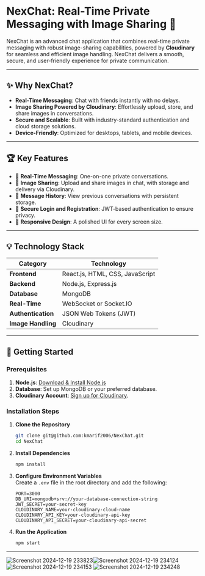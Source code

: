 # **NexChat: Real-Time Private Messaging with Image Sharing** 🚀

NexChat is an advanced chat application that combines real-time private messaging with robust image-sharing capabilities, powered by **Cloudinary** for seamless and efficient image handling. NexChat delivers a smooth, secure, and user-friendly experience for private communication.

---

## **✨ Why NexChat?**
- **Real-Time Messaging**: Chat with friends instantly with no delays.  
- **Image Sharing Powered by Cloudinary**: Effortlessly upload, store, and share images in conversations.  
- **Secure and Scalable**: Built with industry-standard authentication and cloud storage solutions.  
- **Device-Friendly**: Optimized for desktops, tablets, and mobile devices.

---

## **🏆 Key Features**
- 🔹 **Real-Time Messaging**: One-on-one private conversations.  
- 🔹 **Image Sharing**: Upload and share images in chat, with storage and delivery via Cloudinary.  
- 🔹 **Message History**: View previous conversations with persistent storage.  
- 🔹 **Secure Login and Registration**: JWT-based authentication to ensure privacy.  
- 🔹 **Responsive Design**: A polished UI for every screen size.

---

## **💡 Technology Stack**
| **Category**     | **Technology**                |  
|-------------------|-------------------------------|  
| **Frontend**      | React.js, HTML, CSS, JavaScript |  
| **Backend**       | Node.js, Express.js          |  
| **Database**      | MongoDB                      |  
| **Real-Time**     | WebSocket or Socket.IO       |  
| **Authentication**| JSON Web Tokens (JWT)        |  
| **Image Handling**| Cloudinary                   |  

---

## **🚀 Getting Started**

### **Prerequisites**
1. **Node.js**: [Download & Install Node.js](https://nodejs.org)  
2. **Database**: Set up MongoDB or your preferred database.  
3. **Cloudinary Account**: [Sign up for Cloudinary](https://cloudinary.com).

### **Installation Steps**
1. **Clone the Repository**  
   ```bash  
   git clone git@github.com:kmarif2006/NexChat.git  
   cd NexChat  
   ```  

2. **Install Dependencies**  
   ```bash  
   npm install  
   ```  

3. **Configure Environment Variables**  
   Create a `.env` file in the root directory and add the following:  
   ```env  
   PORT=3000  
   DB_URI=mongodb+srv://your-database-connection-string  
   JWT_SECRET=your-secret-key  
   CLOUDINARY_NAME=your-cloudinary-cloud-name  
   CLOUDINARY_API_KEY=your-cloudinary-api-key  
   CLOUDINARY_API_SECRET=your-cloudinary-api-secret  
   ```  

4. **Run the Application**  
   ```bash  
   npm start  
   ```  


---

![Screenshot 2024-12-19 233823](https://github.com/user-attachments/assets/d5d28e4e-df74-4f1f-8b65-11f646e7b81d)![Screenshot 2024-12-19 234124](https://github.com/user-attachments/assets/0c1e7664-c403-4541-a688-75ddfe0bcd82)![Screenshot 2024-12-19 234153](https://github.com/user-attachments/assets/1e78a2ce-1162-404b-b308-3caa1471bb63)
![Screenshot 2024-12-19 234248](https://github.com/user-attachments/assets/594d526b-4d94-460e-839c-aaeb03328be2)



